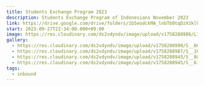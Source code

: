 ```yaml
---
title: Students Exchange Program 2023
description: Students Exchange Program of Indonesians November 2023
link: https://drive.google.com/drive/folders/1b5eodckMA_lnbTb0tqDzX1klhpWusgI5?usp=drive_link
start: 2023-09-27T22:34:00.000+09:00
image: https://res.cloudinary.com/ds2vdyndv/image/upload/v1758288986/LINE_ALBUM_SEP2024__231127_1_mujph2.jpg
gallery:
  - https://res.cloudinary.com/ds2vdyndv/image/upload/v1758288990/S__666681373_auwkyn.jpg
  - https://res.cloudinary.com/ds2vdyndv/image/upload/v1758288987/S__10551299_uxlzdw.jpg
  - https://res.cloudinary.com/ds2vdyndv/image/upload/v1758288945/S__8036381_tsjzbj.jpg
  - https://res.cloudinary.com/ds2vdyndv/image/upload/v1758288945/S__6135822_amrcbj.jpg
tags:
  - inbound
---
```

